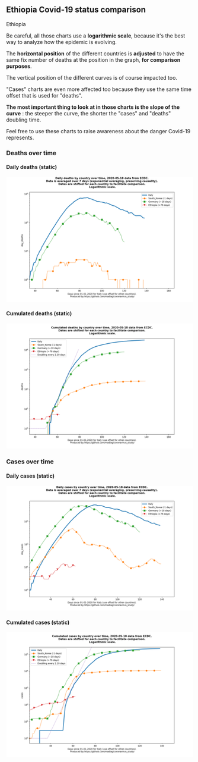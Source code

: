 ## Ethiopia Covid-19 status comparison 

Ethiopia



Be careful, all those charts use a **logarithmic scale**, because it's the best way to analyze how the epidemic is evolving.
 
The **horizontal position** of the different countries is **adjusted** to have the same fix number of deaths at the position in the graph, **for comparison purposes**.

The vertical position of the different curves is of course impacted too.

"Cases" charts are even more affected too because they use the same time offset that is used for "deaths".

**The most important thing to look at in those charts is the slope of the curve** : the steeper the curve, the shorter the "cases" and "deaths" doubling time.

Feel free to use these charts to raise awareness about the danger Covid-19 represents. 


 
### Deaths over time
 
#### Daily deaths (static)
![Ethiopia covid-19 daily deaths static chart](https://raw.githubusercontent.com/madlag/coronavirus_study/master/notebooks/graphs/2020-05-18/countries/Ethiopia/2020-05-18_Ethiopia_day_deaths.png "Ethiopia covid-19 day_deaths static chart")   
 
#### Cumulated deaths (static)
![Ethiopia covid-19 cumulated deaths static chart](https://raw.githubusercontent.com/madlag/coronavirus_study/master/notebooks/graphs/2020-05-18/countries/Ethiopia/2020-05-18_Ethiopia_deaths.png "Ethiopia covid-19 deaths static chart")   

 
### Cases over time
 
#### Daily cases (static)
![Ethiopia covid-19 daily cases static chart](https://raw.githubusercontent.com/madlag/coronavirus_study/master/notebooks/graphs/2020-05-18/countries/Ethiopia/2020-05-18_Ethiopia_day_cases.png "Ethiopia covid-19 day_cases static chart")   
 
#### Cumulated cases (static)
![Ethiopia covid-19 cumulated cases static chart](https://raw.githubusercontent.com/madlag/coronavirus_study/master/notebooks/graphs/2020-05-18/countries/Ethiopia/2020-05-18_Ethiopia_cases.png "Ethiopia covid-19 cases static chart")   

